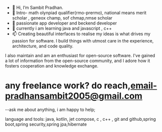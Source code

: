 - 👋 Hi, I’m Sambit Pradhan.
- 👀 Intro- math olynpiad qualifier(rmo-prermo), national means merit scholar , geneox champ, sof chmap,nmse scholar 
- 🌱 passionate app developer and beckend developer
- 💞️ currently i am learning java and javascript , c++ 
- 📫 Creating beautiful interfaces to realise my ideas is what drives my passion for software. I build things with utmost care in the experience, architecture, and code quality.

I also maintain and am an enthusiast for open-source software. I've gained a lot of information from the open-source community, and I adore how it fosters cooperation and knowledge exchange.
# any freelance work? do reach,email-pradhansambit2005@gmail.com
--ask me about anything, i am happy to help;


language and tools:
java, kotlin, jet compose, c , c++ , git and github,spring boot,spring security,spring jpa,hibernate
